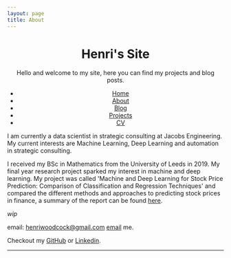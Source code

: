 ```yaml
---
layout: page
title: About
---
```

<div class="posts">

  <h1 style="text-align:center"> Henri's Site </h1>
  <p style="text-align:center">Hello and welcome to my site, here you can find my projects and blog posts. </p>
  <p class="social-links">
    <a href="https://github.com/henriwoodcock" class="social-link">
      <span class="fa-stack fa-lg">
        <i class="fa fa-circle fa-stack-2x"></i>
        <i class="fa fa-github fa-stack-1x fa-inverse"></i>
      </span>
    </a>
    <a href="https://www.linkedin.com/in/henri-woodcock-682338155/" class="social-link">
      <span class="fa-stack fa-lg">
        <i class="fa fa-circle fa-stack-2x"></i>
        <i class="fa fa-linkedin fa-stack-1x fa-inverse"></i>
      </span>
    </a>
  </p>
</div>

<center>
    <ul>
      <li>
        <a class="link" href="{{ site.url }}">Home</a>
      </li>
      <li>
        <a class="link" href="">About</a>
      </li>
      <li>
        <a class="link" href="{{ site.url }}/blog">Blog</a>
      </li>
      <li>
        <a class="link" href="{{ site.url }}/projects">Projects</a>
      </li>
      <li>
        <a class="link" href="{{ site.url }}/cv">CV</a>
      </li>
    </ul>
</center>


I am currently a data scientist in strategic consulting at Jacobs Engineering. My current interests are Machine Learning, Deep Learning and automation in strategic consulting.

I received my BSc in Mathematics from the University of Leeds in 2019. My final year research project sparked my interest in machine and deep learning. My project was called 'Machine and Deep Learning for Stock Price Prediction: Comparison of Classification and Regression Techniques' and compared the different methods and approaches to predicting stock prices in finance, a summary of the report can be found [here](https://github.com/henriwoodcock/Stock-Price-Prediction/blob/master/report.pdf).


_wip_

email: henriwoodcock@gmail.com
[email](mailto:henriwoodcock@gmail.com) me.

Checkout my [GitHub](https://github.com/henriwoodcock) or [Linkedin](https://www.linkedin.com/in/henri-woodcock-682338155/).

------------

<p class="social-links">
  <a href="https://github.com/henriwoodcock" class="social-link">
    <span class="fa-stack fa-lg">
      <i class="fa fa-circle fa-stack-2x"></i>
      <i class="fa fa-github fa-stack-1x fa-inverse"></i>
    </span>
  </a>
  <a href="https://www.linkedin.com/in/henri-woodcock-682338155/" class="social-link">
    <span class="fa-stack fa-lg">
      <i class="fa fa-circle fa-stack-2x"></i>
      <i class="fa fa-linkedin fa-stack-1x fa-inverse"></i>
    </span>
  </a>
</p>
